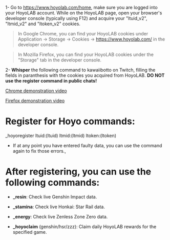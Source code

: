 1- Go to https://www.hoyolab.com/home, make sure you are logged into your HoyoLAB account. While on the HoyoLAB page, open your browser's developer console (typically using F12) and acquire your "ltuid_v2", "ltmid_v2" and "ltoken_v2" cookies.
>In Google Chrome, you can find your HoyoLAB cookies under Application -> Storage -> Cookies -> https://www.hoyolab.com/ in the developer console.

>In Mozilla Firefox, you can find your HoyoLAB cookies under the "Storage" tab in the developer console.

2- <b>Whisper</b> the following command to kawaiibotto on Twitch, filling the fields in paranthesis with the cookies you acquired from HoyoLAB. <b>DO NOT use the register command in public chats!</b>

[Chrome demonstration video](https://youtu.be/9BXJcvY2ork)

[Firefox demonstration video](https://youtu.be/Ufi4wqFg3Qk)

<h1>Register for Hoyo commands:</h1>
_hoyoregister ltuid:(ltuid) ltmid:(ltmid) ltoken:(ltoken)

- If at any point you have entered faulty data, you can use the command again to fix those errors.,

<h1>After registering, you can use the following commands:</h1>

- <b>_resin</b>: Check live Genshin Impact data.

- <b>_stamina</b>: Check live Honkai: Star Rail data.
  
- <b>_energy</b>: Check live Zenless Zone Zero data.
  
- <b>_hoyoclaim</b> (genshin/hsr/zzz): Claim daily HoyoLAB rewards for the specified game.
